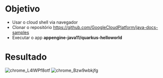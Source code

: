 # Objetivo
- Usar o cloud shell via navegador
- Clonar o repositório https://github.com/GoogleCloudPlatform/java-docs-samples
- Executar o app **appengine-java11/quarkus-helloworld**

# Resultado
![chrome_L4IWPf8otf](https://github.com/user-attachments/assets/431aac57-85e6-4169-ba41-d373a41933fb)
![chrome_Bzw9wbkjfg](https://github.com/user-attachments/assets/3f69a633-7247-446c-b93a-ea6a1255311f)

